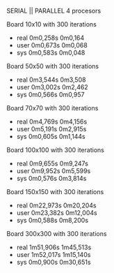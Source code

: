 SERIAL                                       || PARALLEL 4 procesors

Board 10x10 with 300 iterations
- real	0m0,258s                                  0m0,164
- user	0m0,673s                                  0m0,068
- sys	  0m0,583s                                  0m0,048

Board 50x50 with 300 iterations
- real	0m3,544s                                  0m3,508
- user	0m3,002s                                  0m2,462
- sys	  0m0,566s                                  0m0,957 

Board 70x70 with 300 iterations
- real	0m4,769s                                  0m4,156s
- user	0m5,191s                                  0m2,915s
- sys	  0m0,605s                                  0m1,144s

Board 100x100 with 300 iterations
- real	0m9,655s                                  0m9,247s
- user	0m9,952s                                  0m5,599s
- sys	  0m0,576s                                  0m3,814s

Board 150x150 with 300 iterations
- real	0m22,973s                                 0m20,204s
- user	0m23,382s                                 0m12,004s
- sys	  0m0,588s                                  0m8,200s

Board 300x300 with 300 iterations
- real	1m51,906s                                 1m45,513s
- user	1m52,017s                                 1m15,140s
- sys	  0m0,900s                                  0m30,651s
